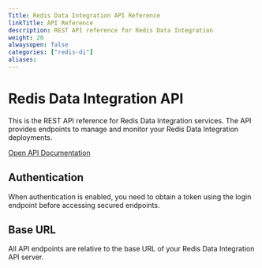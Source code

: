 ```yaml
---
Title: Redis Data Integration API Reference
linkTitle: API Reference
description: REST API reference for Redis Data Integration
weight: 20
alwaysopen: false
categories: ["redis-di"]
aliases:
---
```


# Redis Data Integration API

This is the REST API reference for Redis Data Integration services.
The API provides endpoints to manage and monitor your Redis Data Integration deployments.

[Open API Documentation](api/index.html)

## Authentication

When authentication is enabled, you need to obtain a token using the login endpoint before accessing secured endpoints.

## Base URL

All API endpoints are relative to the base URL of your Redis Data Integration API server.
